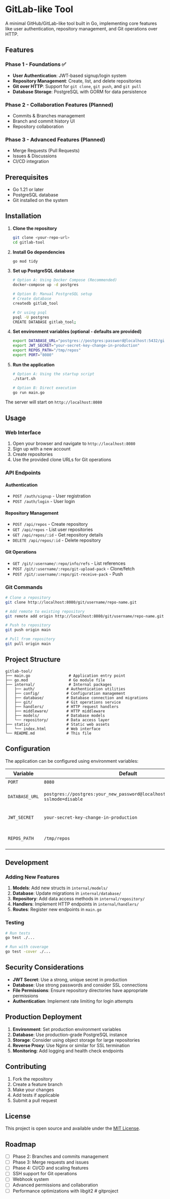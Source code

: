 # GitLab-like Tool

A minimal GitHub/GitLab-like tool built in Go, implementing core features like user authentication, repository management, and Git operations over HTTP.

## Features

### Phase 1 - Foundations ✅
- **User Authentication**: JWT-based signup/login system
- **Repository Management**: Create, list, and delete repositories
- **Git over HTTP**: Support for `git clone`, `git push`, and `git pull`
- **Database Storage**: PostgreSQL with GORM for data persistence

### Phase 2 - Collaboration Features (Planned)
- Commits & Branches management
- Branch and commit history UI
- Repository collaboration

### Phase 3 - Advanced Features (Planned)
- Merge Requests (Pull Requests)
- Issues & Discussions
- CI/CD integration

## Prerequisites

- Go 1.21 or later
- PostgreSQL database
- Git installed on the system

## Installation

1. **Clone the repository**
   ```bash
   git clone <your-repo-url>
   cd gitlab-tool
   ```

2. **Install Go dependencies**
   ```bash
   go mod tidy
   ```

3. **Set up PostgreSQL database**
   ```bash
   # Option A: Using Docker Compose (Recommended)
   docker-compose up -d postgres
   
   # Option B: Manual PostgreSQL setup
   # Create database
   createdb gitlab_tool
   
   # Or using psql
   psql -U postgres
   CREATE DATABASE gitlab_tool;
   ```

4. **Set environment variables (optional - defaults are provided)**
   ```bash
   export DATABASE_URL="postgres://postgres:password@localhost:5432/gitlab_tool?sslmode=disable"
   export JWT_SECRET="your-secret-key-change-in-production"
   export REPOS_PATH="/tmp/repos"
   export PORT="8080"
   ```

5. **Run the application**
   ```bash
   # Option A: Using the startup script
   ./start.sh
   
   # Option B: Direct execution
   go run main.go
   ```

The server will start on `http://localhost:8080`

## Usage

### Web Interface

1. Open your browser and navigate to `http://localhost:8080`
2. Sign up with a new account
3. Create repositories
4. Use the provided clone URLs for Git operations

### API Endpoints

#### Authentication
- `POST /auth/signup` - User registration
- `POST /auth/login` - User login

#### Repository Management
- `POST /api/repos` - Create repository
- `GET /api/repos` - List user repositories
- `GET /api/repos/:id` - Get repository details
- `DELETE /api/repos/:id` - Delete repository

#### Git Operations
- `GET /git/:username/:repo/info/refs` - List references
- `POST /git/:username/:repo/git-upload-pack` - Clone/fetch
- `POST /git/:username/:repo/git-receive-pack` - Push

### Git Commands

```bash
# Clone a repository
git clone http://localhost:8080/git/username/repo-name.git

# Add remote to existing repository
git remote add origin http://localhost:8080/git/username/repo-name.git

# Push to repository
git push origin main

# Pull from repository
git pull origin main
```

## Project Structure

```
gitlab-tool/
├── main.go                 # Application entry point
├── go.mod                  # Go module file
├── internal/               # Internal packages
│   ├── auth/              # Authentication utilities
│   ├── config/            # Configuration management
│   ├── database/          # Database connection and migrations
│   ├── git/               # Git operations service
│   ├── handlers/          # HTTP request handlers
│   ├── middleware/        # HTTP middleware
│   ├── models/            # Database models
│   └── repository/        # Data access layer
├── static/                # Static web assets
│   └── index.html         # Web interface
└── README.md              # This file
```

## Configuration

The application can be configured using environment variables:

| Variable | Default | Description |
|----------|---------|-------------|
| `PORT` | `8080` | Server port |
| `DATABASE_URL` | `postgres://postgres:your_new_password@localhost:5432/gitlab_tool?sslmode=disable` | PostgreSQL connection string |
| `JWT_SECRET` | `your-secret-key-change-in-production` | Secret key for JWT tokens |
| `REPOS_PATH` | `/tmp/repos` | Directory to store Git repositories |

## Development

### Adding New Features

1. **Models**: Add new structs in `internal/models/`
2. **Database**: Update migrations in `internal/database/`
3. **Repository**: Add data access methods in `internal/repository/`
4. **Handlers**: Implement HTTP endpoints in `internal/handlers/`
5. **Routes**: Register new endpoints in `main.go`

### Testing

```bash
# Run tests
go test ./...

# Run with coverage
go test -cover ./...
```

## Security Considerations

- **JWT Secret**: Use a strong, unique secret in production
- **Database**: Use strong passwords and consider SSL connections
- **File Permissions**: Ensure repository directories have appropriate permissions
- **Authentication**: Implement rate limiting for login attempts

## Production Deployment

1. **Environment**: Set production environment variables
2. **Database**: Use production-grade PostgreSQL instance
3. **Storage**: Consider using object storage for large repositories
4. **Reverse Proxy**: Use Nginx or similar for SSL termination
5. **Monitoring**: Add logging and health check endpoints

## Contributing

1. Fork the repository
2. Create a feature branch
3. Make your changes
4. Add tests if applicable
5. Submit a pull request

## License

This project is open source and available under the [MIT License](LICENSE).

## Roadmap

- [ ] Phase 2: Branches and commits management
- [ ] Phase 3: Merge requests and issues
- [ ] Phase 4: CI/CD and scaling features
- [ ] SSH support for Git operations
- [ ] Webhook system
- [ ] Advanced permissions and collaboration
- [ ] Performance optimizations with libgit2 # gitproject
